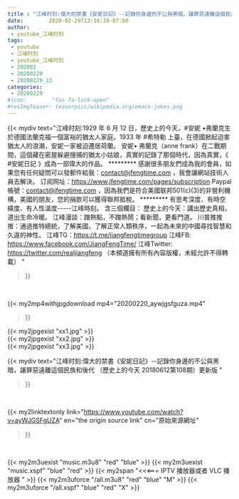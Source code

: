 ```yaml
---
title : "江峰时刻:偉大的禁書《安妮日記》--記錄你身邊的不公與黑暗，讓罪惡遠離這個民族和後代 （歷史上的今天 20180612第108期）更新版 "
date:        2020-02-29T13:16:38-07:00
author:
 - youtube_江峰时刻
tags:
 - youtube
 - 江峰时刻
 - youtube_江峰时刻
 - 202002
 - 20200229
 - 20200229_13
categories:
 - 20200229
#icon:        "fas fa-lock-open"
#resImgTeaser: teaserpics/wikipedia.org/emacs-jokes.png
---
```


{{< mydiv text="江峰时刻:1929 年 6 月 12 日，歷史上的今天，#安妮 •弗蘭克生於德國法蘭克福一個富裕的猶太人家庭。1933 年 #希特勒 上臺，在德國掀起迫害猶太人的浪潮，安妮一家被迫遷居荷蘭。 安妮• 弗蘭克（anne frank）在二戰期間，這個藏在密屋躲避搜捕的猶太小姑娘，真實的記錄了那個時代，因為真實，《 #安妮日記 》成為一部偉大的作品。     ********* 感謝很多朋友們成為我的會員，如果您有任何疑問可以發郵件給我：contact@jfengtime.com ，我會讓網站技術人員去解決。 订阅网址：https://www.jfengtime.com/pages/subscription Paypal帳號：contact@jfengtime.com ，因為我們是符合美國联邦501(c)(3)的非營利機構，美國的朋友，您的捐款可以獲得聯邦抵稅。     ********* 有思考深度、有時空緯度、有人性溫度-----江峰時刻。 含三個欄目： 歷史上的今天：講出歷史真相，道出生命冷暖。 江峰漫談：蹭熱點，不蹭熱鬧；看新聞，更看門道。 川普推推推：通過推特總統，了解美國，了解正常人類秩序，一起為未來的中國尋找智慧和久違的神性。  江峰TG：https://t.me/jiangfengtimegroup 江峰FB: https://www.facebook.com/JiangFengTime/ 江峰Twitter: https://twitter.com/realjiangfeng （本頻道擁有所有內容版權，未經允許不得轉載） "
>}}
<br>


{{< my2mp4withjpgdownload mp4="20200220_aywjgsfguza.mp4"
>}}

{{< my2jpgexist "xx1.jpg" >}}<br>
{{< my2jpgexist "xx2.jpg" >}}<br>
{{< my2jpgexist "xx3.jpg" >}}<br>



{{< mydiv text="江峰时刻:偉大的禁書《安妮日記》--記錄你身邊的不公與黑暗，讓罪惡遠離這個民族和後代 （歷史上的今天 20180612第108期）更新版 "
>}}
<br>

{{< my2linktextonly link="https://www.youtube.com/watch?v=ayWJGSFgUZA"
en="the origin source link" cn="原始來源網址"
>}}


<br>

{{< my2m3uexist "music.m3u8" "red"  "blue" >}} {{< my2m3uexist "music.xspf" "blue" "red"  >}} {{< my2span "<<<=== IPTV 播放器或者 VLC 播放器 " >}} {{< my2m3uforce "/all.m3u8" "red"  "blue" "M" >}} {{< my2m3uforce "/all.xspf" "blue" "red"  "X" >}} 
